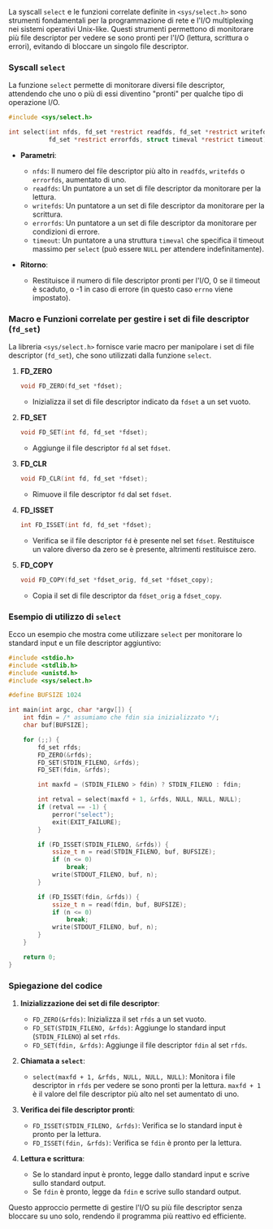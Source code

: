 La syscall `select` e le funzioni correlate definite in `<sys/select.h>` sono strumenti fondamentali per la programmazione di rete e l'I/O multiplexing nei sistemi operativi Unix-like. Questi strumenti permettono di monitorare più file descriptor per vedere se sono pronti per l'I/O (lettura, scrittura o errori), evitando di bloccare un singolo file descriptor.

### Syscall `select`

La funzione `select` permette di monitorare diversi file descriptor, attendendo che uno o più di essi diventino "pronti" per qualche tipo di operazione I/O.

```c
#include <sys/select.h>

int select(int nfds, fd_set *restrict readfds, fd_set *restrict writefds,
           fd_set *restrict errorfds, struct timeval *restrict timeout);
```

- **Parametri**:
  - `nfds`: Il numero del file descriptor più alto in `readfds`, `writefds` o `errorfds`, aumentato di uno.
  - `readfds`: Un puntatore a un set di file descriptor da monitorare per la lettura.
  - `writefds`: Un puntatore a un set di file descriptor da monitorare per la scrittura.
  - `errorfds`: Un puntatore a un set di file descriptor da monitorare per condizioni di errore.
  - `timeout`: Un puntatore a una struttura `timeval` che specifica il timeout massimo per `select` (può essere `NULL` per attendere indefinitamente).

- **Ritorno**:
  - Restituisce il numero di file descriptor pronti per l'I/O, 0 se il timeout è scaduto, o -1 in caso di errore (in questo caso `errno` viene impostato).

### Macro e Funzioni correlate per gestire i set di file descriptor (`fd_set`)

La libreria `<sys/select.h>` fornisce varie macro per manipolare i set di file descriptor (`fd_set`), che sono utilizzati dalla funzione `select`.

1. **FD_ZERO**
   ```c
   void FD_ZERO(fd_set *fdset);
   ```
   - Inizializza il set di file descriptor indicato da `fdset` a un set vuoto.

2. **FD_SET**
   ```c
   void FD_SET(int fd, fd_set *fdset);
   ```
   - Aggiunge il file descriptor `fd` al set `fdset`.

3. **FD_CLR**
   ```c
   void FD_CLR(int fd, fd_set *fdset);
   ```
   - Rimuove il file descriptor `fd` dal set `fdset`.

4. **FD_ISSET**
   ```c
   int FD_ISSET(int fd, fd_set *fdset);
   ```
   - Verifica se il file descriptor `fd` è presente nel set `fdset`. Restituisce un valore diverso da zero se è presente, altrimenti restituisce zero.

5. **FD_COPY**
   ```c
   void FD_COPY(fd_set *fdset_orig, fd_set *fdset_copy);
   ```
   - Copia il set di file descriptor da `fdset_orig` a `fdset_copy`.

### Esempio di utilizzo di `select`

Ecco un esempio che mostra come utilizzare `select` per monitorare lo standard input e un file descriptor aggiuntivo:

```c
#include <stdio.h>
#include <stdlib.h>
#include <unistd.h>
#include <sys/select.h>

#define BUFSIZE 1024

int main(int argc, char *argv[]) {
    int fdin = /* assumiamo che fdin sia inizializzato */;
    char buf[BUFSIZE];

    for (;;) {
        fd_set rfds;
        FD_ZERO(&rfds);
        FD_SET(STDIN_FILENO, &rfds);
        FD_SET(fdin, &rfds);

        int maxfd = (STDIN_FILENO > fdin) ? STDIN_FILENO : fdin;

        int retval = select(maxfd + 1, &rfds, NULL, NULL, NULL);
        if (retval == -1) {
            perror("select");
            exit(EXIT_FAILURE);
        }

        if (FD_ISSET(STDIN_FILENO, &rfds)) {
            ssize_t n = read(STDIN_FILENO, buf, BUFSIZE);
            if (n <= 0)
                break;
            write(STDOUT_FILENO, buf, n);
        }

        if (FD_ISSET(fdin, &rfds)) {
            ssize_t n = read(fdin, buf, BUFSIZE);
            if (n <= 0)
                break;
            write(STDOUT_FILENO, buf, n);
        }
    }

    return 0;
}
```

### Spiegazione del codice

1. **Inizializzazione dei set di file descriptor**:
   - `FD_ZERO(&rfds)`: Inizializza il set `rfds` a un set vuoto.
   - `FD_SET(STDIN_FILENO, &rfds)`: Aggiunge lo standard input (`STDIN_FILENO`) al set `rfds`.
   - `FD_SET(fdin, &rfds)`: Aggiunge il file descriptor `fdin` al set `rfds`.

2. **Chiamata a `select`**:
   - `select(maxfd + 1, &rfds, NULL, NULL, NULL)`: Monitora i file descriptor in `rfds` per vedere se sono pronti per la lettura. `maxfd + 1` è il valore del file descriptor più alto nel set aumentato di uno.

3. **Verifica dei file descriptor pronti**:
   - `FD_ISSET(STDIN_FILENO, &rfds)`: Verifica se lo standard input è pronto per la lettura.
   - `FD_ISSET(fdin, &rfds)`: Verifica se `fdin` è pronto per la lettura.

4. **Lettura e scrittura**:
   - Se lo standard input è pronto, legge dallo standard input e scrive sullo standard output.
   - Se `fdin` è pronto, legge da `fdin` e scrive sullo standard output.

Questo approccio permette di gestire l'I/O su più file descriptor senza bloccare su uno solo, rendendo il programma più reattivo ed efficiente.